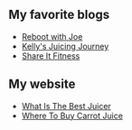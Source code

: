 ## My favorite blogs

* <a href="http://www.rebootwithjoe.com/category/blog/juicing/" rel="nofollow">Reboot with Joe</a>
* <a href="http://kellysjuicingjourney.blogspot.com" rel="nofollow">Kelly's Juicing Journey</a>
* <a href="http://blog.shareitfitness.com/" rel="nofollow">Share It Fitness</a>

## My website

* <a href="http://www.bestjuicerguide.info">What Is The Best Juicer</a>
* <a href="http://www.bestjuicerguide.info/where-to-buy-carrot-juice">Where To Buy Carrot Juice</a>
